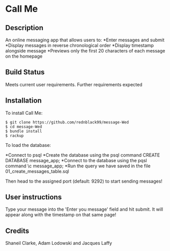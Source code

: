 # Call Me

## Description
An online messaging app that allows users to:
  *Enter messages and submit
  *Display messages in reverse chronological order
  *Display timestamp alongside message
  *Previews only the first 20 characters of each message on the homepage

## Build Status

Meets current user requirements. Further requirements expected

## Installation

To install Call Me:

```
$ git clone https://github.com/rednblack99/message-Wed
$ cd message-Wed
$ bundle install
$ rackup
```

To load the database:

*Connect to psql
*Create the database using the psql command CREATE DATABASE message_app;
*Connect to the database using the pqsl command \c message_app;
*Run the query we have saved in the file 01_create_messages_table.sql

Then head to the assigned port (default: 9292) to start sending messages!

## User instructions

Type your message into the 'Enter you message' field and hit submit. It will appear along with the timestamp on that same page!

## Credits
  Shaneil Clarke, Adam Lodowski and Jacques Laffy
